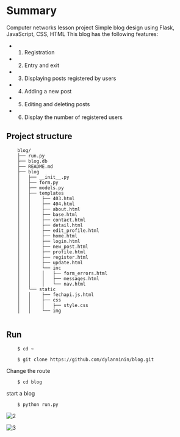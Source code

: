 # Summary

Computer networks lesson project
Simple blog design using Flask, JavaScript, CSS, HTML
This blog has the following features:
*   1. Registration
*   2. Entry and exit
*   3. Displaying posts registered by users
*   4. Adding a new post
*   5. Editing and deleting posts
*   6. Display the number of registered users

## Project structure

```shell
	blog/
	├── run.py               
	├── blog.db                   
	├── README.md
	├── blog                       
	│   ├── __init__.py	                
	│   ├── form.py                  
	│   ├── models.py 
	│   ├── templates
	│   │	 ├── 403.html
	│   │	 ├── 404.html
	│   │	 ├── about.html
	│   │	 ├── base.html
	│   │	 ├── contact.html
	│   │	 ├── detail.html       
	│   │	 ├── edit_profile.html 
	│   │	 ├── home.html 
	│   │	 ├── login.html
	│   │	 ├── new_post.html 
	│   │	 ├── profile.html
	│   │	 ├── register.html 
	│   │	 ├── update.html
	│   │	 └── inc
	│   │	 │   ├── form_errors.html
	│   │	 │   ├── messages.html
	│   │	 │   └── nav.html                                                  
	│   └── static
	│   │	 ├── fechapi.js.html
	│   │	 ├── css
	│   │	 │   ├── style.css
	│   │	 └── img
	
```

## Run

```
	$ cd ~

	$ git clone https://github.com/dylanninin/blog.git
```
Change the route
```
	$ cd blog
```
start a blog
```
	$ python run.py
```
![2](https://github.com/falakian/Simple-blog/assets/107622368/360ef564-422b-4698-aed1-0e5002eba5c5)

![3](https://github.com/falakian/Simple-blog/assets/107622368/c4916677-e474-4fbd-a840-2384a7ea84de)

